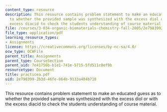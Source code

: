 ```yaml
---
content_type: resource
description: This resource contains problem statement to make an educated guess as
  to whether the provided sample was synthesized with the excess diol or with the
  excess diacid to check the students understanding of course material.
file: /courses/3-034-organic-biomaterials-chemistry-fall-2005/2e7983992b3d46fe864b9133a404b718_practicea.pdf
file_type: application/pdf
learning_resource_types:
- Assignments
license: https://creativecommons.org/licenses/by-nc-sa/4.0/
ocw_type: OCWFile
parent_title: Assignments
parent_type: CourseSection
parent_uid: 7e41756b-b1e1-741e-5715-5fd511c0ef9b
resourcetype: Document
title: practicea.pdf
uid: 2e798399-2b3d-46fe-864b-9133a404b718
---
```

This resource contains problem statement to make an educated guess as to whether the provided sample was synthesized with the excess diol or with the excess diacid to check the students understanding of course material.